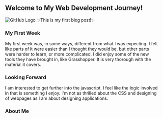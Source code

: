 ## Welcome to My Web Development Journey!
![GitHub Logo](/img/abstractfunction.jpeg)
:sparkles:This is my first blog post!:sparkles:

### My First Week
My first week was, in some ways, different from what I was expecting. I felt like parts of it were easier than I thought they would be, but other parts were harder to learn, or more complicated. I did enjoy some of the new tools they have brought in, like Grasshopper. It is very thorough with the material it covers.

### Looking Forward
I am interested to get further into the javascript. I feel like the logic involved in that is something I enjoy. I'm not as thrilled about the CSS and designing of webpages as I am about designing applications.

### About Me
